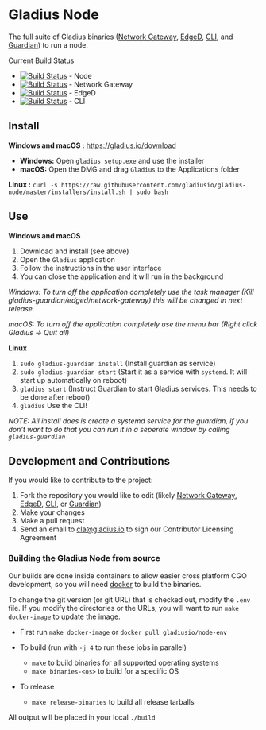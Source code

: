 # Gladius Node

The full suite of Gladius binaries ([Network Gateway](https://github.com/gladiusio/gladius-network-gateway), [EdgeD](https://github.com/gladiusio/gladius-edged), [CLI](https://github.com/gladiusio/gladius-cli), and [Guardian](https://github.com/gladiusio/gladius-guardian)) to run a node.

Current Build Status
* [![Build Status](https://travis-ci.com/gladiusio/gladius-node.svg?branch=master)](https://travis-ci.com/gladiusio/gladius-node) - Node
* [![Build Status](https://travis-ci.com/gladiusio/gladius-network-gateway.svg?branch=master)](https://travis-ci.com/gladiusio/gladius-network-gateway) - Network Gateway
* [![Build Status](https://travis-ci.com/gladiusio/gladius-edged.svg?branch=master)](https://travis-ci.com/gladiusio/gladius-edged) - EdgeD
* [![Build Status](https://travis-ci.com/gladiusio/gladius-cli.svg?branch=master)](https://travis-ci.com/gladiusio/gladius-cli) - CLI

## Install

**Windows and macOS :** https://gladius.io/download
- **Windows:** Open `gladius setup.exe` and use the installer
- **macOS:** Open the DMG and drag `Gladius` to the Applications folder

**Linux :** `curl -s https://raw.githubusercontent.com/gladiusio/gladius-node/master/installers/install.sh | sudo bash`

## Use
**Windows and macOS**
1. Download and install (see above)
2. Open the `Gladius` application
3. Follow the instructions in the user interface
4. You can close the application and it will run in the background

*Windows: To turn off the application completely use the task manager (Kill gladius-guardian/edged/network-gateway) this will be changed in next release.*

*macOS: To turn off the application completely use the menu bar (Right click Gladius -> Quit all)*

**Linux**
1. `sudo gladius-guardian install` (Install guardian as service)
2. `sudo gladius-guardian start` (Start it as a service with `systemd`. It will start up automatically on reboot)
3. `gladius start` (Instruct Guardian to start Gladius services. This needs to be done after reboot)
4. `gladius` Use the CLI!

*NOTE: All install does is create a systemd service for the guardian, if you don't want to do that you can run it in a seperate window by calling `gladius-guardian`*

## Development and Contributions
If you would like to contribute to the project:
1. Fork the repository you would like to edit (likely [Network Gateway](https://github.com/gladiusio/gladius-network-gateway), [EdgeD](https://github.com/gladiusio/gladius-edged), [CLI](https://github.com/gladiusio/gladius-cli), or [Guardian](https://github.com/gladiusio/gladius-guardian))
2. Make your changes
3. Make a pull request
4. Send an email to cla@gladius.io to sign our Contributor Licensing Agreement

### Building the Gladius Node from source
Our builds are done inside containers to allow easier cross platform CGO development, so you will need [docker](https://docs.docker.com/install/) to build the binaries.

To change the git version (or git URL) that is checked out, modify the `.env` file. If you modify the directories or the URLs, you will want to run `make docker-image` to update the image.

- First run `make docker-image` or `docker pull gladiusio/node-env`
- To build (run with `-j 4` to run these jobs in parallel)
    - `make` to build binaries for all supported operating systems
    - `make binaries-<os>` to build for a specific OS
    
- To release
    - `make release-binaries` to build all release tarballs

All output will be placed in your local `./build`
